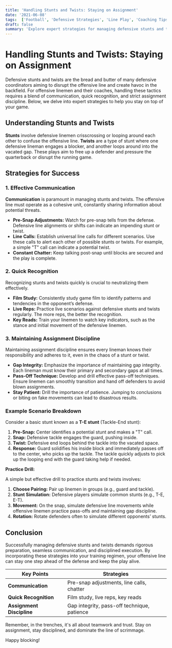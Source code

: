 ```yaml
---
title: 'Handling Stunts and Twists: Staying on Assignment'
date: '2021-06-08'
tags:  ['Football', 'Defensive Strategies', 'Line Play', 'Coaching Tips', 'Player Development', 'Communication', 'Recognition', 'Assignment Discipline']
draft: false
summary: 'Explore expert strategies for managing defensive stunts and twists on the football field, focusing on communication, quick recognition, and maintaining assignment discipline.'
---
```


# Handling Stunts and Twists: Staying on Assignment

Defensive stunts and twists are the bread and butter of many defensive coordinators aiming to disrupt the offensive line and create havoc in the backfield. For offensive linemen and their coaches, handling these tactics requires a blend of communication, quick recognition, and strict assignment discipline. Below, we delve into expert strategies to help you stay on top of your game.

## Understanding Stunts and Twists

**Stunts** involve defensive linemen crisscrossing or looping around each other to confuse the offensive line. **Twists** are a type of stunt where one defensive lineman engages a blocker, and another loops around into the vacated gap. These plays aim to free up a defender and pressure the quarterback or disrupt the running game.

## Strategies for Success

### 1. **Effective Communication**

**Communication** is paramount in managing stunts and twists. The offensive line must operate as a cohesive unit, constantly sharing information about potential threats.

- **Pre-Snap Adjustments:** Watch for pre-snap tells from the defense. Defensive line alignments or shifts can indicate an impending stunt or twist.
- **Line Calls:** Establish universal line calls for different scenarios. Use these calls to alert each other of possible stunts or twists. For example, a simple "T" call can indicate a potential twist.
- **Constant Chatter:** Keep talking post-snap until blocks are secured and the play is complete.

### 2. **Quick Recognition**

Recognizing stunts and twists quickly is crucial to neutralizing them effectively.

- **Film Study:** Consistently study game film to identify patterns and tendencies in the opponent’s defense.
- **Live Reps:** Practice live scenarios against defensive stunts and twists regularly. The more reps, the better the recognition.
- **Key Reads:** Train your linemen to watch key indicators, such as the stance and initial movement of the defensive linemen.

### 3. **Maintaining Assignment Discipline**

Maintaining assignment discipline ensures every lineman knows their responsibility and adheres to it, even in the chaos of a stunt or twist.

- **Gap Integrity:** Emphasize the importance of maintaining gap integrity. Each lineman must know their primary and secondary gaps at all times.
- **Pass-Off Technique:** Develop and drill effective pass-off techniques. Ensure linemen can smoothly transition and hand off defenders to avoid blown assignments.
- **Stay Patient:** Drill the importance of patience. Jumping to conclusions or biting on fake movements can lead to disastrous results.

### Example Scenario Breakdown

Consider a basic stunt known as a **T-E stunt** (Tackle-End stunt):

1. **Pre-Snap:** Center identifies a potential stunt and makes a "T" call.
2. **Snap:** Defensive tackle engages the guard, pushing inside.
3. **Twist:** Defensive end loops behind the tackle into the vacated space.
4. **Response:** Guard solidifies his inside block and immediately passes off to the center, who picks up the tackle. The tackle quickly adjusts to pick up the looping end with the guard taking help if needed.

**Practice Drill:**

A simple but effective drill to practice stunts and twists involves:

1. **Choose Pairing:** Pair up linemen in groups (e.g., guard and tackle).
2. **Stunt Simulation:** Defensive players simulate common stunts (e.g., T-E, E-T).
3. **Movement:** On the snap, simulate defensive line movements while offensive linemen practice pass-offs and maintaining gap discipline.
4. **Rotation:** Rotate defenders often to simulate different opponents’ stunts.

## Conclusion

Successfully managing defensive stunts and twists demands rigorous preparation, seamless communication, and disciplined execution. By incorporating these strategies into your training regimen, your offensive line can stay one step ahead of the defense and keep the play alive.

| Key Points              | Strategies                             |
|-------------------------|----------------------------------------|
| **Communication**       | Pre-snap adjustments, line calls, chatter |
| **Quick Recognition**   | Film study, live reps, key reads      |
| **Assignment Discipline** | Gap integrity, pass-off technique, patience |

Remember, in the trenches, it's all about teamwork and trust. Stay on assignment, stay disciplined, and dominate the line of scrimmage.

Happy blocking!

```